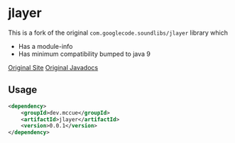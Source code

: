 # jlayer

This is a fork of the original `com.googlecode.soundlibs/jlayer` library which

* Has a module-info
* Has minimum compatibility bumped to java 9

[Original Site](https://web.archive.org/web/20210108055829/http://www.javazoom.net/javalayer/javalayer.html)
[Original Javadocs](https://web.archive.org/web/20200129011439/http://www.javazoom.net/javalayer/docs/docs1.0/index.html)

## Usage

```xml
<dependency>
    <groupId>dev.mccue</groupId>
    <artifactId>jlayer</artifactId>
    <version>0.0.1</version>
</dependency>
```

